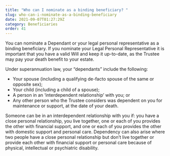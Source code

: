 ```yaml
---
title: "Who can I nominate as a binding beneficiary? "
slug: who-can-i-nominate-as-a-binding-beneficiary
date: 2021-09-07T01:27:29Z
category: Beneficiaries
order: 41
---
```


You can nominate a Dependant or your legal personal representative as a binding beneficiary. If you nominate your Legal Personal Representative it is important that you have a valid Will and keep it up-to-date, as the Trustee may pay your death benefit to your estate.

Under superannuation law, your “dependants” include the following:

- Your spouse (including a qualifying de-facto spouse of the same or opposite sex);
- Your child (including a child of a spouse);
- A person in an ‘interdependent relationship’ with you; or
- Any other person who the Trustee considers was dependent on you for maintenance or support, at the date of your death.

Someone can be in an interdependent relationship with you if: you have a close personal relationship, you live together, one or each of you provides the other with financial support, and one or each of you provides the other with domestic support and personal care. Dependency can also arise where two people have a close personal relationship but don’t live together or provide each other with financial support or personal care because of physical, intellectual or psychiatric disability.
